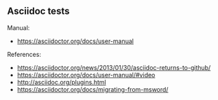 ## Asciidoc tests


Manual:
* https://asciidoctor.org/docs/user-manual

References:
* https://asciidoctor.org/news/2013/01/30/asciidoc-returns-to-github/
* https://asciidoctor.org/docs/user-manual/#video
* http://asciidoc.org/plugins.html
* https://asciidoctor.org/docs/migrating-from-msword/



